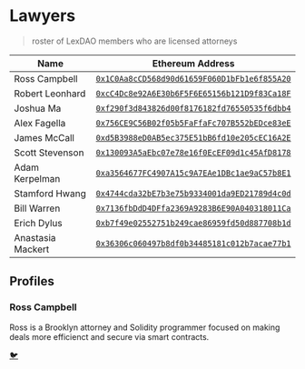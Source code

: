 # Lawyers
> roster of LexDAO members who are licensed attorneys

| Name | Ethereum Address | 
|----------|:-------------:| 
| Ross Campbell | [`0x1C0Aa8cCD568d90d61659F060D1bFb1e6f855A20`](https://etherscan.io/address/0x1c0aa8ccd568d90d61659f060d1bfb1e6f855a20) | 
| Robert Leonhard | [`0xcC4Dc8e92A6E30b6F5F6E65156b121D9f83Ca18F`](https://etherscan.io/address/0xcc4dc8e92a6e30b6f5f6e65156b121d9f83ca18f) |
| Joshua Ma | [`0xf290f3d843826d00f8176182fd76550535f6dbb4`](https://etherscan.io/address/0xf290f3d843826d00f8176182fd76550535f6dbb4) | 
| Alex Fagella | [`0x756CE9C56B02f05b5FaFfaFc707B552bEDce83eE`](https://etherscan.io/address/0x756ce9c56b02f05b5faffafc707b552bedce83ee) | 
| James McCall | [`0xd5B3988eD0AB5ec375E51bB6fd10e205cEC16A2E`](https://etherscan.io/address/0xd5B3988eD0AB5ec375E51bB6fd10e205cEC16A2E) | 
| Scott Stevenson | [`0x130093A5aEbc07e78e16f0EcEF09d1c45AfD8178`](https://etherscan.io/address/0x130093A5aEbc07e78e16f0EcEF09d1c45AfD8178) | 
| Adam Kerpelman | [`0xa3564677FC4907A15c9A7EAe1DBc1ae9aC57b8E1`](https://etherscan.io/address/0xb7f49e02552751b249cae86959fd50d887708b1d) | 
| Stamford Hwang | [`0x4744cda32bE7b3e75b9334001da9ED21789d4c0d`](https://etherscan.io/address/0x4744cda32bE7b3e75b9334001da9ED21789d4c0d) | 
| Bill Warren | [`0x7136fbDdD4DFfa2369A9283B6E90A040318011Ca`](https://etherscan.io/address/0x7136fbDdD4DFfa2369A9283B6E90A040318011Ca) | 
| Erich Dylus | [`0xb7f49e02552751b249cae86959fd50d887708b1d`](https://etherscan.io/address/0xb7f49e02552751b249cae86959fd50d887708b1d) | 
| Anastasia Mackert | [`0x36306c060497b8df0b34485181c012b7acae77b1`](https://etherscan.io/address/0x36306c060497b8df0b34485181c012b7acae77b1) | 

## Profiles

### Ross Campbell

Ross is a Brooklyn attorney and Solidity programmer focused on making deals more efficienct and secure via smart contracts.

[🐦](https://twitter.com/r_ross_campbell)
